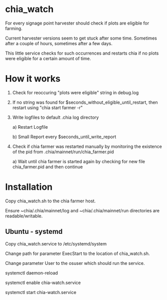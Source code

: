 # chia_watch
For every signage point harvester should check if plots are eligible for farming.

Current harvester versions seem to get stuck after some time. Sometimes after a couple of hours, sometimes after a few days.

This little service checks for such occurrences and restarts chia if no plots were eligible for a certain amount of time.


# How it works

1) Check for reoccuring "plots were eligible" string in debug.log

2) If no string was found for $seconds_without_eligible_until_restart, then restart using "chia start farmer -r"

3) Write logfiles to default .chia log directory

    a) Restart Logfile
  
    b) Small Report every $seconds_until_write_report
  
4) Check if chia farmer was restarted manually by monitoring the existence of the pid from .chia/mainnet/run/chia_farmer.pid

    a) Wait until chia farmer is started again by checking for new file chia_farmer.pid and then continue 
  
# Installation

Copy chia_watch.sh to the chia farmer host.

Ensure ~chia/.chia/mainnet/log and ~chia/.chia/mainnet/run directories are readable/writable.

## Ubuntu - systemd

Copy chia_watch.service to /etc/systemd/system

Change path for parameter ExecStart to the location of chia_watch.sh.

Change parameter User to the osuser which should run the service.

systemctl daemon-reload

systemctl enable chia-watch.service

systemctl start chia-watch.service
